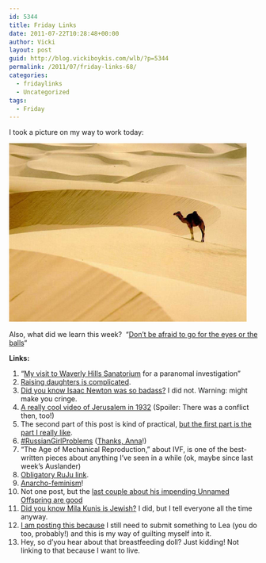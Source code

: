 ```yaml
---
id: 5344
title: Friday Links
date: 2011-07-22T10:28:48+00:00
author: Vicki
layout: post
guid: http://blog.vickiboykis.com/wlb/?p=5344
permalink: /2011/07/friday-links-68/
categories:
  - fridaylinks
  - Uncategorized
tags:
  - Friday
---
```

I took a picture on my way to work today:

<p style="text-align: left;">
  <a href="https://raw.githubusercontent.com/veekaybee/wlb/gh-pages/assets/images/2011/07/Sahara_Typical-Sahara-landscape_2484.jpg"><img class="aligncenter size-full wp-image-5346" title="Sahara_Typical-Sahara-landscape_2484" src="https://raw.githubusercontent.com/veekaybee/wlb/gh-pages/assets/images/2011/07/Sahara_Typical-Sahara-landscape_2484.jpg" alt="" width="480" height="360" /></a>
</p>

<p style="text-align: left;">
  Also, what did we learn this week?  &#8220;<a href="http://blog.vickiboykis.com/wlb/2011/07/21/how-loud-can-you-scream-thanks-to-either-nature-or-nurture-i-found-out-yesterday/comment-page-1/#comment-3525" target="_blank">Don&#8217;t be afraid to go for the eyes or the balls</a>&#8220;
</p>

<p style="text-align: left;">
  <p style="text-align: left;">
    <strong>Links:</strong>
  </p>
  
  <ol>
    <li>
      &#8220;<a href="http://www.avitable.com/2011/07/12/my-visit-to-waverly-hills-sanatorium-for-a-paranomal-investigation/" target="_blank">My visit to Waverly Hills Sanatorium</a> for a paranomal investigation&#8221;
    </li>
    <li>
      <a href="http://www.erinmargolin.com/what-does-your-daughter-see-in-the-mirror" target="_blank">Raising daughters is complicated</a>.
    </li>
    <li>
      <a href="http://gravityandlevity.wordpress.com/2009/10/10/the-sins-of-isaac-newton/" target="_blank">Did you know Isaac Newton was so badass?</a> I did not. Warning: might make you cringe.
    </li>
    <li>
      <a href="http://dovbear.blogspot.com/2011/07/jerusalem-in-1932.html" target="_blank">A really cool video of Jerusalem in 1932</a> (Spoiler: There was a conflict then, too!)
    </li>
    <li>
      The second part of this post is kind of practical, <a href="http://blog.monicaobrien.com/digital-hoarding-emotional-clutter-and-the-consequences-of-not-moving-on/" target="_blank">but the first part is the part I really like</a>.
    </li>
    <li>
      <a href="http://www.russiangirlproblems.com/" target="_blank">#RussianGirlProblems</a> (<a href="http://www.annatarkov.com/" target="_blank">Thanks, Anna</a>!)
    </li>
    <li>
      &#8220;The Age of Mechanical Reproduction,&#8221; about IVF, is one of the best-written pieces about anything I&#8217;ve seen in a while (ok, maybe since last week&#8217;s Auslander)
    </li>
    <li>
      <a href="http://www.tabletmag.com/life-and-religion/72868/southwest-passage/" target="_blank">Obligatory RuJu link</a>.
    </li>
    <li>
      <a href="http://www.kvetchingeditor.com/2011/07/lesson-in-anarcha-feminism-at-lush.html" target="_blank">Anarcho-feminism</a>!
    </li>
    <li>
      Not one post, but the <a href="http://www.johncaveosborne.com/" target="_blank">last couple about his impending Unnamed Offspring are good</a>
    </li>
    <li>
      <a href="http://edgeofthesandbox.wordpress.com/2011/07/15/mila-kunis-a-nice-girl-from-chernivtsi/" target="_blank">Did you know Mila Kunis is Jewish?</a> I did, but I tell everyone all the time anyway.
    </li>
    <li>
      <a href="http://leazeltserman.com/2011/07/a-suitcase-full-of-matroyshkas-and-salami/" target="_blank">I am posting this because</a> I still need to submit something to Lea (you do too, probably!) and this is my way of guilting myself into it.
    </li>
    <li>
      Hey, so d&#8217;you hear about that breastfeeding doll? Just kidding! Not linking to that because I want to live.
    </li>
  </ol>